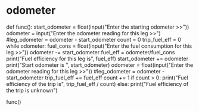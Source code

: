# odometer




def func():
    start_odometer = float(input("Enter the starting odometer >>"))
    odometer = input("Enter the odometer reading for this leg >>")
    #leg_odometer = odometer - start_odometer
    count = 0
    trip_fuel_eff = 0
    while odometer:
        fuel_cons = float(input("Enter the fuel consumption for this leg >>"))
        odometer -= start_odometer
        fuel_eff = odometer/fuel_cons
        print("Fuel efficiency for this leg is", fuel_eff)
        start_odometer += odometer
        print("Start odometer is ", start_odometer)
        odometer = float(input("Enter the odometer reading for this leg >>"))
        #leg_odometer = odometer - start_odometer
        trip_fuel_eff += fuel_eff
        count += 1
    if count > 0:
        print("Fuel efficiency of the trip is", trip_fuel_eff / count)
    else:
        print("Fuel efficiency of the trip is unknown")

func()
